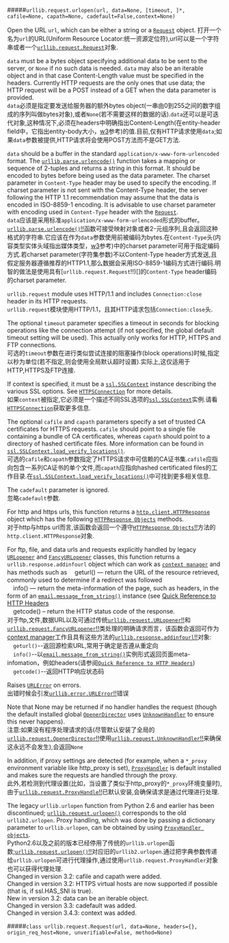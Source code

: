 #####`urllib.request.urlopen(url, data=None, [timeout, ]*, cafile=None, capath=None, cadefault=False,context=None)`

Open the URL `url`, which can be either a string or a [`Request`](https://docs.python.org/3/library/urllib.request.html#urllib.request.Request) object.
打开一个名为`url`的URL(Uniform Resource Locator:统一资源定位符),url可以是一个字符串或者一个[`urllib.request.Request`](#`urllib.request.Request`)对象.   

`data` must be a bytes object specifying additional data to be sent to the server, or `None` if no such data is needed. `data` may also be an iterable object and in that case Content-Length value must be specified in the headers. Currently HTTP requests are the only ones that use data; the HTTP request will be a POST instead of a GET when the data parameter is provided.  
`data`必须是指定要发送给服务器的额外bytes object(一串由0到255之间的数字组成的序列叫做bytes对象),或者`None`(若不需要这样的数据的话).`data`还可以是可迭代对象,这种情况下,必须在headers中明确指出Content-Length(在entity-header field中，它指出entity-body大小，[w3](http://www.w3.org/Protocols/rfc2616/rfc2616-sec14.html)参考)的值.目前,仅有HTTP请求使用`data`;如果`data`参数被提供,HTTP请求将会使用POST方法而不是GET方法.  

`data` should be a buffer in the standard `application/x-www-form-urlencoded` format. The [`urllib.parse.urlencode()`](https://docs.python.org/3/library/urllib.parse.html#urllib.parse.urlencode) function takes a mapping or sequence of 2-tuples and returns a string in this format. It should be encoded to bytes before being used as the data parameter. The charset parameter in `Content-Type` header may be used to specify the encoding. If charset parameter is not sent with the Content-Type header, the server following the HTTP 1.1 recommendation may assume that the data is encoded in ISO-8859-1 encoding. It is advisable to use charset parameter with encoding used in `Content-Type` header with the [`Request`](https://docs.python.org/3/library/urllib.request.html#urllib.request.Request).  
`data`应该是采用标准`application/x-www-form-urlencoded`形式的buffer。 [`urllib.parse.urlencode()`!!]()函数可接受映射对象或者2-元组序列,且会返回这种格式的字符串.它应该在作为`data`参数使用前被编码为bytes.在`Content-Type`头(内容类型实体头域指出媒体类型，[w3](http://www.w3.org/Protocols/rfc2616/rfc2616-sec14.html)参考)中的charset parameter可用于指定编码方式.若charset parameter(字符集参数)不以Content-Type header方式发送,且假定服务器遵循推荐的HTTP1.1,那么数据会采用ISO-8859-1编码方式进行编码.明智的做法是使用具有[`urllib.request.Request`!!)[]的`Content-Type` header编码的charset parameter.  

`urllib.request` module uses HTTP/1.1 and includes `Connection:close` header in its HTTP requests.  
`urllib.request`模块使用HTTP/1.1，且其HTTP请求包括`Connection:close`头.  

The optional `timeout` parameter specifies a timeout in seconds for blocking operations like the connection attempt (if not specified, the global default timeout setting will be used). This actually only works for HTTP, HTTPS and FTP connections.  
可选的`timeout`参数在进行类似尝试连接的阻塞操作(block operations)时候,指定以秒为单位(若不指定,则会使用全局默认超时设置).实际上,这仅适用于HTTP,HTTPS及FTP连接.   

If context is specified, it must be a [`ssl.SSLContext`](https://docs.python.org/3/library/ssl.html#ssl.SSLContext)  instance describing the various SSL options. See [`HTTPSConnection`](https://docs.python.org/3/library/http.client.html#http.client.HTTPSConnection) for more  details.  
如果`context`被指定,它必须是一个描述不同SSL选项的[`ssl.SSLContext`](https://docs.python.org/3/library/ssl.html#ssl.SSLContext)实例.请看[`HTTPSConnection`](https://docs.python.org/3/library/http.client.html#http.client.HTTPSConnection)获取更多信息.  

The optional `cafile` and `capath` parameters specify a set of trusted CA certificates for HTTPS requests. `cafile` should point to a single file containing a bundle of CA certificates, whereas `capath` should point to a directory of hashed certificate files. More information can be found in [`ssl.SSLContext.load_verify_locations()`](https://docs.python.org/3/library/ssl.html#ssl.SSLContext.load_verify_locations).  
可选的`cafile`和`capath`参数指定了HTTPS请求中可信赖的CA证书集.`cafile`应指向包含一系列CA证书的单个文件,而`capath`应指向hashed certificated files的工作目录.在[`ssl.SSLContext.load_verify_locations()`](https://docs.python.org/3/library/ssl.html#ssl.SSLContext.load_verify_locations)中可找到更多相关信息.  

The `cadefault` parameter is ignored.  
忽略`cadefault`参数.  

For http and https urls, this function returns a [`http.client.HTTPResponse`](https://docs.python.org/3/library/http.client.html#http.client.HTTPResponse) object which has the following [`HTTPResponse Objects`](https://docs.python.org/3/library/http.client.html#httpresponse-objects) methods.   
对于http与https url而言,该函数会返回一个遵守[`HTTPResponse Objects`!!]()方法的`http.client.HTTPResponse`对象.  

For ftp, file, and data urls and requests explicitly handled by legacy [`URLopener`](https://docs.python.org/3/library/urllib.request.html#urllib.request.URLopener) and [`FancyURLopener`](https://docs.python.org/3/library/urllib.request.html#urllib.request.FancyURLopener) classes, this function returns a `urllib.response.addinfourl` object which can work as [`context manager`](https://docs.python.org/3/glossary.html#term-context-manager) and has methods such as
　geturl() — return the URL of the resource retrieved, commonly used to determine if a redirect was followed  
　info() — return the meta-information of the page, such as headers, in the form of an [`email.message_from_string()`](https://docs.python.org/3/library/email.parser.html#email.message_from_string) instance (see [Quick Reference to HTTP Headers](http://www.cs.tut.fi/~jkorpela/http.html)  
　getcode() – return the HTTP status code of the response.  
对于ftp,文件,数据URL以及可通过传统[`urllib.request.URLopener`!!]()和[`urllib.request.FancyURLopener`!!]()类处理的明确请求而言，该函数会返回可作为[context manager](https://docs.python.org/3/glossary.html#term-context-manager)工作且具有这些方法的[`urllib.response.addinfourl`!!]()对象:  
　`geturl()`--返回源检索URL,常用于确定是否遵从重定向  
　`info()`--以[`email.message_from_string()`](https://docs.python.org/3/library/email.parser.html#email.message_from_string)实例形式返回页面meta-infomation，例如headers(请参阅[`Quick Reference to HTTP Headers`](http://www.cs.tut.fi/~jkorpela/http.html))  
　`getcode()`--返回HTTP响应状态码  

Raises [`URLError`](https://docs.python.org/3/library/urllib.error.html#urllib.error.URLError) on errors.  
出错时候会引发[`urllib.error.URLError`!!]()错误  

Note that None may be returned if no handler handles the request (though the default installed global [`OpenerDirector`](https://docs.python.org/3/library/urllib.request.html#urllib.request.OpenerDirector) uses [`UnknownHandler`](https://docs.python.org/3/library/urllib.request.html#urllib.request.UnknownHandler) to ensure this never happens).  
注意:如果没有程序处理请求的话(尽管默认安装了全局的[`urllib.request.OpenerDirector`!!]()使用[`urllib.request.UnknownHandler`!!]()来确保这永远不会发生),会返回`None`  

In addition, if proxy settings are detected (for example, when a `*_proxy` environment variable like http_proxy is set), [`ProxyHandler`](https://docs.python.org/3/library/urllib.request.html#urllib.request.ProxyHandler) is default installed and makes sure the requests are handled through the proxy.  
此外,若检测到代理设置(比如，当设置了类似于http_proxy的`*_proxy`环境变量时),由于[`urllib.request.ProxyHandle`!!]()已默认安装,会确保请求是通过代理进行处理.   

The legacy `urllib.urlopen` function from Python 2.6 and earlier has been discontinued; [`urllib.request.urlopen()`](https://docs.python.org/3/library/urllib.request.html#urllib.request.urlopen) corresponds to the old `urllib2.urlopen`. Proxy handling, which was done by passing a dictionary parameter to `urllib.urlopen`, can be obtained by using [`ProxyHandler objects`](https://docs.python.org/3/library/urllib.request.html#urllib.request.ProxyHandler).  
Python2.6以及之前的版本已经停用了传统的`urllib.urlopen`函数;[`urllib.request.urlopen()`!!]()对应旧的`urllib2.urlopen`.通过把字典参数传递给`urllib.urlopen`可进行代理操作,通过使用`urllib.request.ProxyHandler`对象也可以获得代理处理.  
Changed in version 3.2: cafile and capath were added.  
Changed in version 3.2: HTTPS virtual hosts are now supported if possible (that is, if ssl.HAS_SNI is true).   
New in version 3.2: data can be an iterable object.  
Changed in version 3.3: cadefault was added.  
Changed in version 3.4.3: context was added.  

#####`class urllib.request.Request(url, data=None, headers={}, origin_req_host=None, unverifiable=False, method=None)`
